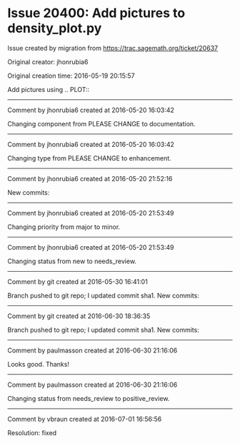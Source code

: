 # Issue 20400: Add pictures to density_plot.py

Issue created by migration from https://trac.sagemath.org/ticket/20637

Original creator: jhonrubia6

Original creation time: 2016-05-19 20:15:57

Add pictures using .. PLOT::


---

Comment by jhonrubia6 created at 2016-05-20 16:03:42

Changing component from PLEASE CHANGE to documentation.


---

Comment by jhonrubia6 created at 2016-05-20 16:03:42

Changing type from PLEASE CHANGE to enhancement.


---

Comment by jhonrubia6 created at 2016-05-20 21:52:16

New commits:


---

Comment by jhonrubia6 created at 2016-05-20 21:53:49

Changing priority from major to minor.


---

Comment by jhonrubia6 created at 2016-05-20 21:53:49

Changing status from new to needs_review.


---

Comment by git created at 2016-05-30 16:41:01

Branch pushed to git repo; I updated commit sha1. New commits:


---

Comment by git created at 2016-06-30 18:36:35

Branch pushed to git repo; I updated commit sha1. New commits:


---

Comment by paulmasson created at 2016-06-30 21:16:06

Looks good. Thanks!


---

Comment by paulmasson created at 2016-06-30 21:16:06

Changing status from needs_review to positive_review.


---

Comment by vbraun created at 2016-07-01 16:56:56

Resolution: fixed
